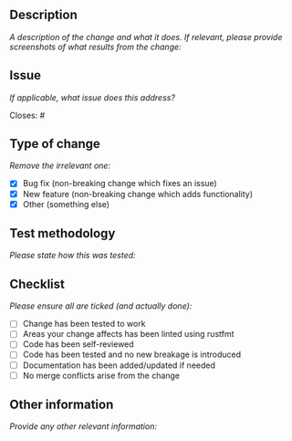## Description

_A description of the change and what it does. If relevant, please provide screenshots of what results from the change:_

## Issue

_If applicable, what issue does this address?_

Closes: #

## Type of change

_Remove the irrelevant one:_

- [x] Bug fix (non-breaking change which fixes an issue)
- [x] New feature (non-breaking change which adds functionality)
- [x] Other (something else)

## Test methodology

_Please state how this was tested:_

## Checklist

_Please ensure all are ticked (and actually done):_

- [ ] Change has been tested to work
- [ ] Areas your change affects has been linted using rustfmt
- [ ] Code has been self-reviewed
- [ ] Code has been tested and no new breakage is introduced
- [ ] Documentation has been added/updated if needed
- [ ] No merge conflicts arise from the change

## Other information

_Provide any other relevant information:_
